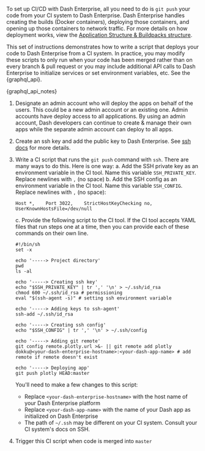 To set up CI/CD with Dash Enterprise, all you need to do is `git push` your code from your CI system to Dash Enterprise. Dash Enterprise handles creating the builds (Docker containers), deploying those containers, and opening up those containers to network traffic. For more details on how deployment works, view the [Application Structure & Buildpacks structure](/dash-enterprise/application-structure).

This set of instructions demonstrates how to write a script that deploys your code to Dash Enterprise from a CI system. In practice, you may modify these scripts to only run when your code has been merged rather than on every branch & pull request or you may include additional API calls to Dash Enterprise to initialize services or set environment variables, etc. See the {graphql_api}.


{graphql_api_notes}


1. Designate an admin account who will deploy the apps on behalf of the users. This could be a new admin account or an existing one. Admin accounts have deploy access to all applications. By using an admin account, Dash developers can continue to create & manage their own apps while the separate admin account can deploy to all apps.

2. Create an ssh key and add the public key to Dash Enterprise. See [ssh docs](/dash-enterprise/ssh) for more details.

3. Write a CI script that runs the `git push` command with `ssh`. There are many ways to do this. Here is one way:
   a. Add the SSH private key as an environment variable in the CI tool. Name this variable `SSH_PRIVATE_KEY`. Replace newlines with `,` (no space)
   b. Add the SSH config as an environment variable in the CI tool. Name this variable `SSH_CONFIG`. Replace newlines with `,` (no space):

   ```
   Host *,    Port 3022,    StrictHostKeyChecking no,    UserKnownHostsFile=/dev/null
   ```

   c. Provide the following script to the CI tool. If the CI tool accepts YAML files that run steps one at a time, then you can provide each of these commands on their own line.

   ```
   #!/bin/sh
   set -x

   echo '-----> Project directory'
   pwd
   ls -al

   echo '-----> Creating ssh key'
   echo "$SSH_PRIVATE_KEY" | tr ',' '\n' > ~/.ssh/id_rsa
   chmod 600 ~/.ssh/id_rsa # permissioning
   eval "$(ssh-agent -s)" # setting ssh environment variable

   echo '-----> Adding keys to ssh-agent'
   ssh-add ~/.ssh/id_rsa

   echo '-----> Creating ssh config'
   echo "$SSH_CONFIG" | tr ',' '\n' > ~/.ssh/config

   echo '-----> Adding git remote'
   git config remote.plotly.url >&- || git remote add plotly dokku@<your-dash-enterprise-hostname>:<your-dash-app-name> # add remote if remote doesn't exist

   echo '-----> Deploying app'
   git push plotly HEAD:master
   ```

   You'll need to make a few changes to this script:

   - Replace `<your-dash-enterprise-hostname>` with the host name of your Dash Enterprise platform
   - Replace `<your-dash-app-name>` with the name of your Dash app as initialized on Dash Enterprise
   - The path of `~/.ssh` may be different on your CI system. Consult your CI system's docs on SSH.

4. Trigger this CI script when code is merged into `master`
